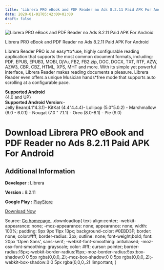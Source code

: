 ```yaml
---
title: 'Librera PRO eBook and PDF Reader no Ads 8.2.11 Paid APK For Android'
date: 2020-01-01T05:42:00+01:00
draft: false
---
```


![Librera PRO eBook and PDF Reader no Ads 8.2.11 Paid APK For Android](https://i0.wp.com/apkhome.net/wp-content/uploads/2019/11/Librera-PRO-eBook-and-PDF-Reader-no-Ads-8.2.11-Paid.png "Librera PRO eBook and PDF Reader no Ads 8.2.11 Paid APK For Android")

  

Librera PRO eBook and PDF Reader no Ads 8.2.11 Paid APK For Android

Librera Reader PRO is an easy\*to\*use, highly configurable reading application that supports the most common document formats, including: PDF, EPUB, EPUB3, MOBI, DjVu, FB2, FB2.zip, DOC, DOCX, TXT, RTF, AZW, AZW3, CBR, CBZ, HTML, XPS, MHT and more. With its simple yet powerful interface, Librera Reader makes reading documents a pleasure. Librera Reader even offers a unique Musician hands\*free mode that supports auto scrolling at a configurable pace.

**Supported Android**  
{4.0 and UP}  
**Supported Android Version**:-  
Jelly Bean(4.1"4.3.1)- KitKat (4.4"4.4.4)- Lollipop (5.0"5.0.2) - Marshmallow (6.0 - 6.0.1) - Nougat (7.0 " 7.1.1) - Oreo (8.0-8.1) - Pie (9.0)

Download Librera PRO eBook and PDF Reader no Ads 8.2.11 Paid APK For Android
============================================================================

Additional Information
----------------------

**Developer :** Librera

**Version :** 8.2.11

**Google Play :** [PlayStore](https://play.google.com/store/apps/details?id=com.foobnix.pro.pdf.reader)

  

[Download Now](https://store4app.co/post/librera-pro-ebook-and-pdf-reader-no-ads-8-2-11-paid-apk-for-android_1573743250)

  
Source: [Go homepage.](https://store4app.co/post/librera-pro-ebook-and-pdf-reader-no-ads-8-2-11-paid-apk-for-android_1573743250) .downloadtop{ text-align:center; -webkit-appearance: none; -moz-appearance: none; appearance: none; width: 100%; padding: 9px 9px 11px 13px; background-color: #0EBD3F; border: none; color:#fff; border-radius: 3px; outline: none; font-weight;bold; font: 20px 'Open Sans', sans-serif; -webkit-font-smoothing: antialiased; -moz-osx-font-smoothing: grayscale; color: #fff; cursor: pointer; border-radius:15px;-webkit-border-radius:15px;-moz-border-radius:5px;box-shadow:0 0 5px rgba(0,0,0,.2);-moz-box-shadow:0 0 5px rgba(0,0,0,.2);-webkit-box-shadow:0 0 5px rgba(0,0,0,.2) !important; }